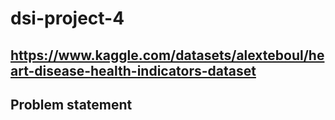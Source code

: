 # dsi-project-4

## https://www.kaggle.com/datasets/alexteboul/heart-disease-health-indicators-dataset

## Problem statement


